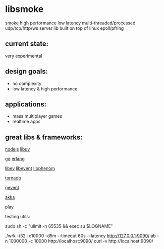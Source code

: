 # libsmoke

[smoke](https://github.com/papercompute/smoke-epoll) high performance low latency multi-threaded/processed udp/tcp/http/ws server lib built on top of linux epoll/pfring

## current state: 

very experimental

## design goals:

* no complexity
* low latency & high performance

## applications:

* mass multiplayer games
* realtime apps

## great libs & frameworks:

[nodejs](https://github.com/joyent/node) [libuv](https://github.com/joyent/libuv)

[go](http://golang.org) [erlang](http://www.erlang.org/)

[libev](http://software.schmorp.de/pkg/libev.html) [libevent](http://libevent.org/) [libphenom](http://facebook.github.io/libphenom/)

[tornado](http://www.tornadoweb.org)

[gevent](http://www.gevent.org)

[akka](http://akka.io/)

[play](http://www.playframework.com)




testing utils:

sudo sh -c "ulimit -n 65535 && exec su $LOGNAME"

./wrk -t32 -c10000 -d5m --timeout 60s --latency http://127.0.0.1:9090/
ab -n 1000000 -c 10000 http://localhost:9090/
curl -v http://localhost:9090/


